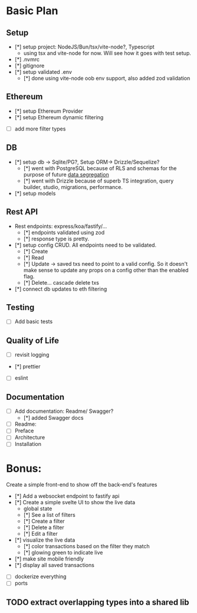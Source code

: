 # Basic Plan

## Setup

- [*] setup project: NodeJS/Bun/tsx/vite-node?, Typescript
  - using tsx and vite-node for now. Will see how it goes with test setup.
- [*] .nvmrc
- [*] gitignore
- [*] setup validated .env
  - [*] done using vite-node oob env support, also added zod validation

## Ethereum

- [*] setup Ethereum Provider
- [*] setup Ethereum dynamic filtering
- [ ] add more filter types

## DB

- [*] setup db -> Sqlite/PG?, Setup ORM-> Drizzle/Sequelize?
  - [*] went with PostgreSQL because of RLS and schemas for the purpose of future [data segregation](https://www.nextlabs.com/what-is-data-segregation/)
  - [*] went with Drizzle because of superb TS integration, query builder, studio, migrations, performance.
- [*] setup models

## Rest API

- Rest endpoints: express/koa/fastify/...
  - [*] endpoints validated using zod
  - [*] response type is pretty.
- [*] setup config CRUD. All endpoints need to be validated.
  - [*] Create
  - [*] Read
  - [*] Update -> saved txs need to point to a valid config. So it doesn't make sense to update any props on a config other than the enabled flag.
  - [*] Delete... cascade delete txs
- [*] connect db updates to eth filtering

## Testing

- [ ] Add basic tests

## Quality of Life

- [ ] revisit logging
- [*] prettier
- [ ] eslint

## Documentation

- [ ] Add documentation: Readme/ Swagger?
  - [*] added Swagger docs
- [ ] Readme:
- [ ] Preface
- [ ] Architecture
- [ ] Installation

# Bonus:

Create a simple front-end to show off the back-end's features

- [*] Add a websocket endpoint to fastify api
- [*] Create a simple svelte UI to show the live data
  - global state
  - [*] See a list of filters
  - [*] Create a filter
  - [*] Delete a filter
  - [*] Edit a filter
- [*] visualize the live data
  - [*] color transactions based on the filter they match
  - [*] glowing green to indicate live
- [*] make site mobile friendly
- [*] display all saved transactions
- [ ] dockerize everything
- [ ] ports

## TODO extract overlapping types into a shared lib
